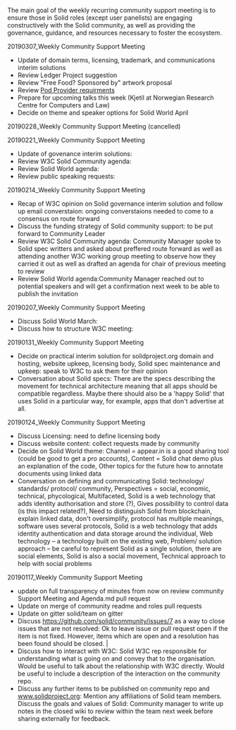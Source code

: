 The main goal of the weekly recurring community support meeting is to ensure those in Solid roles (except user panelists) are engaging constructively with the Solid community, as well as providing the governance, guidance, and resources necessary to foster the ecosystem.

20190307_Weekly Community Support Meeting
 - Update of domain terms, licensing, trademark, and communications interim solutions 
 - Review Ledger Project suggestion
 - Review "Free Food? Sponsored by" artwork proposal
 - Review [Pod Provider requirments](https://github.com/solid/community/blob/master/becoming-a-solid-provider.md)
 - Prepare for upcoming talks this week (Kjetil at Norwegian Research Centre for Computers and Law)
 - Decide on theme and speaker options for Solid World April

20190228_Weekly Community Support Meeting
(cancelled)

20190221_Weekly Community Support Meeting
 - Update of govenance interim solutions: 
 - Review W3C Solid Community agenda: 
 - Review Solid World agenda: 
 - Review public speaking requests: 
 
20190214_Weekly Community Support Meeting
 - Recap of W3C opinion on Solid governance interim solution and follow up email converstaion: ongoing converstaions needed to come to a consensus on route forward
 - Discuss the funding strategy of Solid community support: to be put forward to Community Leader
 - Review W3C Solid Community agenda: Community Manager spoke to Solid spec writters and asked about preffered route forward as well as attending another W3C working group meeting to observe how they carried it out as well as drafted an agenda for chair of previous meeting to review
 - Review Solid World agenda:Community Manager reached out to potential speakers and will get a confirmation next week to be able to publish the invitation

20190207_Weekly Community Support Meeting
 - Discuss Solid World March: 
 - Discuss how to structure W3C meeting: 

20190131_Weekly Community Support Meeting
 - Decide on practical interim solution for solidproject.org domain and hosting, website upkeep, licensing body, Solid spec maintenance and upkeep: speak to W3C to ask them for their opinion
  - Conversation about Solid specs: There are the specs describing the movement for technical architecture meaning that all apps should be compatible regardless. Maybe there should also be a 'happy Solid' that uses Solid in a particular way, for example, apps that don't advertise at all. 
 
20190124_Weekly Community Support Meeting
 - Discuss Licensing: need to define licensing body 
 - Discuss website content: collect requests made by community  
 - Decide on Solid World theme: Channel = appear.in is a good sharing tool (could be good to get a pro accounts), Content = Solid chat demo plus an explanation of the code, Other topics for the future how to annotate documents using linked data
 - Conversation on defining and communicating Solid: technology/ standards/ protocol/ community, Perspectives = social, economic, technical, phycological, Multifaceted, Solid is a web technology that adds identity authorisation and store (?), Gives possibility to control data (is this impact related?), Need to distinguish Solid from blockchain, explain linked data, don't oversimplify, protocol has multiple meanings, software uses several protocols, Solid is a web technology that adds identity authentication and data storage around the individual, Web technology – a technology built on the existing web, Problem/ solution approach – be careful to represent Solid as a single solution, there are social elements, Solid is also a social movement, Technical approach to help with social problems

20190117_Weekly Community Support Meeting
 - update on full transparency of minutes from now on review community Support Meeting and Agenda.md pull request
 - Update on merge of community readme and roles pull requests
 - Update on gitter solid/team on gitter
 - Discuss https://github.com/solid/community/issues/7 as a way to close issues that are not resolved: Ok to leave issue or pull request open if the item is not fixed. However, items which are open and a resolution has been found should be closed.  |
 - Discuss how to interact with W3C: Solid W3C rep responsible for understanding what is going on and convey that to the organisation. Would be useful to talk about the relationship with W3C directly. Would be useful to include a description of the interaction on the community repo.
 - Discuss any further items to be published on community repo and www.solidproject.org: Mention any affiliations of Solid team members. 
Discuss the goals and values of Solid: Community manager to write up notes in the closed wiki to review within the team next week before sharing externally for feedback.

